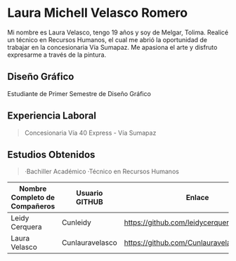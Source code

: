 # Laura Michell Velasco Romero

Mi nombre es Laura Velasco, tengo 19 años y soy de Melgar, Tolima. Realicé un técnico en Recursos Humanos, el cual me abrió la oportunidad de trabajar en la concesionaria Vía Sumapaz. Me apasiona el arte y disfruto expresarme a través de la pintura.


## Diseño Gráfico 
Estudiante de Primer Semestre de Diseño Gráfico


## Experiencia Laboral

>Concesionaria Vía 40 Express - Vía Sumapaz

## Estudios Obtenidos

>·Bachiller Académico
 >·Técnico en Recursos Humanos



|  Nombre Completo de Compañeros              |Usuario GITHUB                    |Enlace                     |
|----------------|-------------------------------|-----------------------------|
|Leidy Cerquera|Cunleidy            |https://github.com/leidycerquera/CUNLEIDY           |
|Laura Velasco          |Cunlauravelasco          |https://github.com/Cunlauravelasco            |




<!--
**Cunlauravelasco/Cunlauravelasco** is a ✨ _special_ ✨ repository because its `README.md` (this file) appears on your GitHub profile.

Here are some ideas to get you started:

- 🔭 I’m currently working on ...
- 🌱 I’m currently learning ...
- 👯 I’m looking to collaborate on ...
- 🤔 I’m looking for help with ...
- 💬 Ask me about ...
- 📫 How to reach me: ...
- 😄 Pronouns: ...
- ⚡ Fun fact: ...
-->
